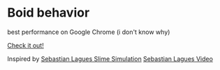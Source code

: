 # Boid behavior

best performance on Google Chrome (i don't know why)

[Check it out!](https://phantom22.github.io/Boid-behavior/)

Inspired by [Sebastian Lagues Slime Simulation](https://github.com/SebLague/Slime-Simulation)
[Sebastian Lagues Video](https://www.youtube.com/watch?v=X-iSQQgOd1A)
